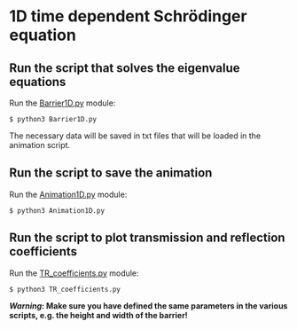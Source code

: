 # 1D time dependent Schrödinger equation
## Run the script that solves the eigenvalue equations 
Run the [Barrier1D.py](https://github.com/vanessacerrone/Computational_Physics/blob/main/1D/Barrier1D.py) module:

```
$ python3 Barrier1D.py

```

The necessary data will be saved in txt files that will be loaded in the animation script. 
## Run the script to save the animation 
Run the [Animation1D.py](https://github.com/vanessacerrone/Computational_Physics/blob/main/1D/Animation1D.py) module:

```
$ python3 Animation1D.py

```

## Run the script to plot transmission and reflection coefficients 
Run the [TR_coefficients.py](https://github.com/vanessacerrone/Computational_Physics/blob/main/1D/TR_coefficients.py) module:

```
$ python3 TR_coefficients.py

```

**_Warning_: Make sure you have defined the same parameters in the various scripts, e.g. the height and width of the barrier!**


